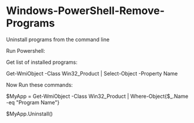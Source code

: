 # Windows-PowerShell-Remove-Programs
Uninstall programs from the command line

Run Powershell:

Get list of installed programs:

Get-WmiObject -Class Win32_Product | Select-Object -Property Name

Now Run these commands:

$MyApp = Get-WmiObject -Class Win32_Product | Where-Object{$_.Name -eq "Program Name"}

$MyApp.Uninstall()
